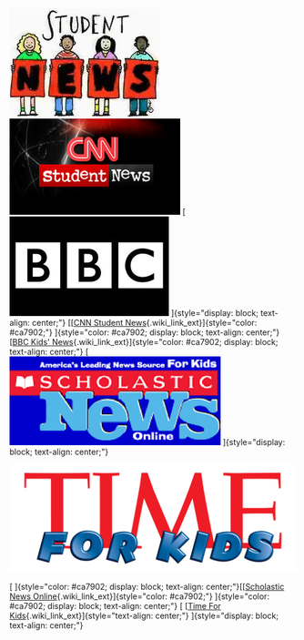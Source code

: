 <div id="content_view" class="wiki" style="display: block;">

![student news.jpg](files/student%20news.jpg "student news.jpg")
[![cnn\_student\_news.gif](files/cnn_student_news.gif "cnn_student_news.gif")](http://www.cnn.com/studentnews/)
[[![bbc\_logo.jpg](files/bbc_logo.jpg "bbc_logo.jpg")](http://www.bbc.co.uk/newsround/news)
]{style="display: block; text-align: center;"}
[[[CNN Student
News](http://www.cnn.com/studentnews/){.wiki_link_ext}]{style="color: #ca7902;"}
]{style="color: #ca7902; display: block; text-align: center;"}
[[BBC Kids'
News](http://www.bbc.co.uk/newsround/news/){.wiki_link_ext}]{style="color: #ca7902; display: block; text-align: center;"}
[[![scholastic\_news\_logo.gif](files/scholastic_news_logo.gif "scholastic_news_logo.gif")](http://www2.scholastic.com/browse/scholasticNews.jsp?FromBrowseMod=true&Ns=Pub_Date_Sort%7C1&CurrPage=scholasticNews.jsp&TopicValue=Scholastic%20News)
]{style="display: block; text-align: center;"}
<div style="text-align: center">

[![tfk.jpg](files/tfk.jpg "tfk.jpg")](http://www.timeforkids.com/TFK/kids)

</div>

[
]{style="color: #ca7902; display: block; text-align: center;"}[[[Scholastic
News
Online](http://www2.scholastic.com/browse/scholasticNews.jsp?FromBrowseMod=true&Ns=Pub_Date_Sort%7C1&CurrPage=scholasticNews.jsp&TopicValue=Scholastic%20News){.wiki_link_ext}]{style="color: #ca7902;"}
]{style="color: #ca7902; display: block; text-align: center;"}
[ [[Time For
Kids](http://www.timeforkids.com/TFK/kids){.wiki_link_ext}]{style="text-align: center;"}
]{style="display: block; text-align: center;"}

</div>
